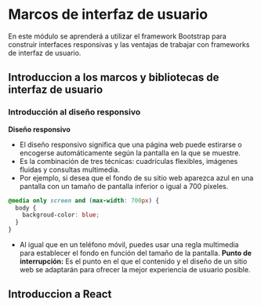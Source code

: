 # Marcos de interfaz de usuario
En este módulo se aprenderá a utilizar el framework Bootstrap para construir interfaces responsivas y las ventajas de trabajar con frameworks de interfaz de usuario.
## Introduccion a los marcos y bibliotecas de interfaz de usuario
### Introducción al diseño responsivo
**Diseño responsivo**
- El diseño responsivo significa que una página web puede estirarse o encogerse automáticamente según la pantalla en la que se muestre.
- Es la combinación de tres técnicas: cuadrículas flexibles, imágenes fluidas y consultas multimedia.
- Por ejemplo, si desea que el fondo de su sitio web aparezca azul en una pantalla con un tamaño de pantalla inferior o igual a 700 píxeles.
```css
@media only screen and (max-width: 700px) {
  body {
    backgroud-color: blue;
  }
}
```
- Al igual que en un teléfono móvil, puedes usar una regla multimedia para establecer el fondo en función del tamaño de la pantalla.
**Punto de interrupción:** Es el punto en el que el contenido y el diseño de un sitio web se adaptarán para ofrecer la mejor experiencia de usuario posible. 
## Introduccion a React


